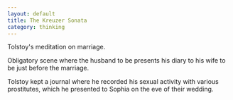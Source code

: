 ```yaml
---
layout: default
title: The Kreuzer Sonata
category: thinking
---
```


Tolstoy's meditation on marriage.

Obligatory scene where the husband to be presents his diary to his wife to be just before the marriage.

Tolstoy kept a journal where he recorded his sexual activity with various prostitutes, which he presented to Sophia on the eve of their wedding.
